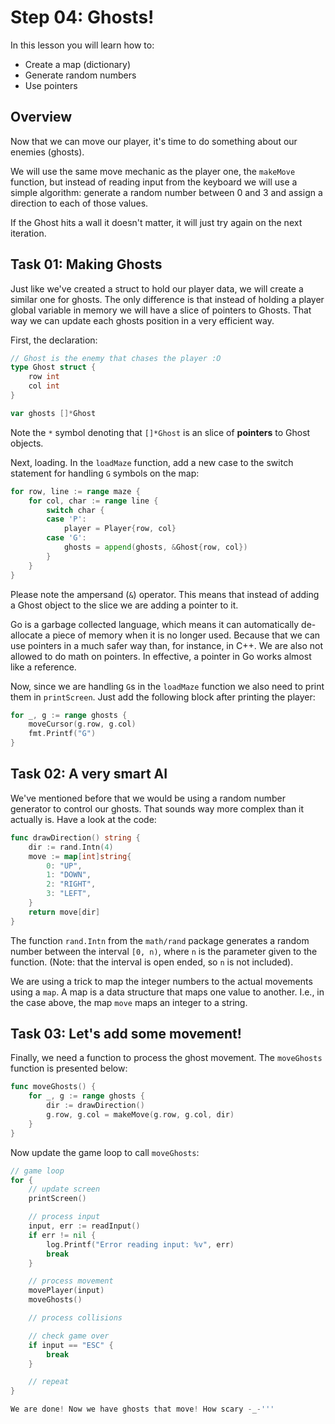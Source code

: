# Step 04: Ghosts!

In this lesson you will learn how to:

- Create a map (dictionary)
- Generate random numbers
- Use pointers

## Overview

Now that we can move our player, it's time to do something about our enemies (ghosts).

We will use the same move mechanic as the player one, the `makeMove` function, but instead of reading input from the keyboard we will use a simple algorithm: generate a random number between 0 and 3 and assign a direction to each of those values.

If the Ghost hits a wall it doesn't matter, it will just try again on the next iteration.

## Task 01: Making Ghosts

Just like we've created a struct to hold our player data, we will create a similar one for ghosts. The only difference is that instead of holding a player global variable in memory we will have a slice of pointers to Ghosts. That way we can update each ghosts position in a very efficient way.

First, the declaration:

```go
// Ghost is the enemy that chases the player :O
type Ghost struct {
	row int
	col int
}

var ghosts []*Ghost
```

Note the `*` symbol denoting that `[]*Ghost` is an slice of **pointers** to Ghost objects.

Next, loading. In the `loadMaze` function, add a new case to the switch statement for handling `G` symbols on the map:

```go
for row, line := range maze {
    for col, char := range line {
        switch char {
        case 'P':
            player = Player{row, col}
        case 'G':
            ghosts = append(ghosts, &Ghost{row, col})
        }
    }
}
```

Please note the ampersand (`&`) operator. This means that instead of adding a Ghost object to the slice we are adding a pointer to it.

Go is a garbage collected language, which means it can automatically de-allocate a piece of memory when it is no longer used. Because that we can use pointers in a much safer way than, for instance, in C++. We are also not allowed to do math on pointers. In effective, a pointer in Go works almost like a reference.

Now, since we are handling `G`s in the `loadMaze` function we also need to print them in `printScreen`. Just add the following block after printing the player:

```go
for _, g := range ghosts {
    moveCursor(g.row, g.col)
    fmt.Printf("G")
}
```

## Task 02: A very smart AI

We've mentioned before that we would be using a random number generator to control our ghosts. That sounds way more complex than it actually is. Have a look at the code:

```go
func drawDirection() string {
	dir := rand.Intn(4)
	move := map[int]string{
		0: "UP",
		1: "DOWN",
		2: "RIGHT",
		3: "LEFT",
	}
	return move[dir]
}
```

The function `rand.Intn` from the `math/rand` package generates a random number between the interval `[0, n)`, where `n` is the parameter given to the function. (Note: that the interval is open ended, so `n` is not included).

We are using a trick to map the integer numbers to the actual movements using a `map`. A map is a data structure that maps one value to another. I.e., in the case above, the map `move` maps an integer to a string.

## Task 03: Let's add some movement!

Finally, we need a function to process the ghost movement. The `moveGhosts` function is presented below:

```go
func moveGhosts() {
	for _, g := range ghosts {
		dir := drawDirection()
		g.row, g.col = makeMove(g.row, g.col, dir)
	}
}
```

Now update the game loop to call `moveGhosts`:

```go
// game loop
for {
    // update screen
    printScreen()

    // process input
    input, err := readInput()
    if err != nil {
        log.Printf("Error reading input: %v", err)
        break
    }

    // process movement
    movePlayer(input)
    moveGhosts()

    // process collisions

    // check game over
    if input == "ESC" {
        break
    }

    // repeat
}

We are done! Now we have ghosts that move! How scary -_-'''